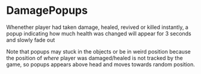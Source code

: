# DamagePopups

Whenether player had taken damage, healed, revived or killed instantly, a popup indicating how much health was changed will appear for 3 seconds and slowly fade out

Note that popups may stuck in the objects or be in weird position because the position of *where* player was damaged/healed is not tracked by the game, so popups appears above head and moves towards random position.